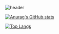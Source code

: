 ![header](https://capsule-render.vercel.app/api?type=wave&color=auto&height=300&section=header&text=Jinwook's%20Github&fontSize=90)

[![Anurag's GitHub stats](https://github-readme-stats.vercel.app/api?username=jinwook-song&show_icons=true&theme=radical)](https://github.com/anuraghazra/github-readme-stats)

[![Top Langs](https://github-readme-stats.vercel.app/api/top-langs/?username=jinwook-song&layout=compact&theme=radical&langs_count=5)](https://github.com/anuraghazra/github-readme-stats)
